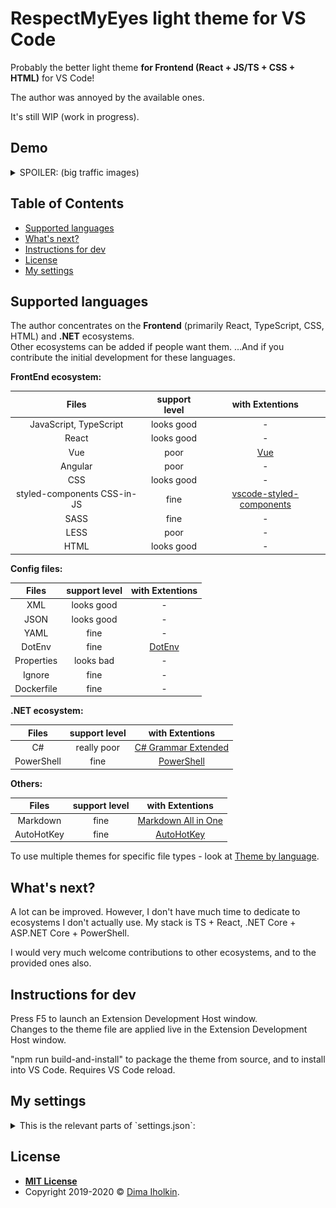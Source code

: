 # RespectMyEyes light theme for VS Code

Probably the better light theme **for Frontend (React + JS/TS + CSS + HTML)** for VS Code!  

The author was annoyed by the available ones.  

It's still WIP (work in progress).



## Demo

<details>
  <summary>SPOILER: (big traffic images)</summary>
  <br />
  HTML:  
  <img src="/readme/html.png" title="html screenshot" alt="html screenshot">
  <br />
  Credit for example code: 
  <a href="https://github.com/bradtraversy/modern_portfolio">Brad Traversy</a>
  <br />
  <br />
  CSS:  
  <img src="/readme/css.png" title="css screenshot" alt="css screenshot">
  <br />
  Credit for example code: 
  <a href="https://github.com/bradtraversy/modern_portfolio">Brad Traversy</a>
  <br />
  <br />
  JS:  
  <img src="/readme/js.png" title="js screenshot" alt="js screenshot">
  <br />
  Credit for example code: 
  <a href="https://github.com/bradtraversy/modern_portfolio">Brad Traversy</a>
  <br />
  <br />
  TS:  
  <img src="/readme/ts.png" title="ts screenshot" alt="ts screenshot">
</details>



## Table of Contents

  - [Supported languages](#supported-languages)
  - [What's next?](#whats-next)
  - [Instructions for dev](#instructions-for-dev)
  - [License](#license)
  - [My settings](#my-settings)



## Supported languages

The author concentrates on the **Frontend** (primarily React, TypeScript, CSS, HTML) and **.NET** ecosystems.  
Other ecosystems can be added if people want them.  ...And if you contribute the initial development for these languages.



**FrontEnd ecosystem:**
<table>
  <thead>
    <tr>
      <th align="center">Files</th>
      <th align="center">support level</th>
      <th align="center">with Extentions</th>
    </tr>
  </thead>
  <tbody>
    <tr>
      <td align="center">JavaScript, TypeScript</td>
      <td align="center">looks good</td>
      <td align="center">-</td>
    </tr>
    <tr>
      <td align="center">React</td>
      <td align="center">looks good</td>
      <td align="center">-</td>
    </tr>
    <tr>
      <td align="center">Vue</td>
      <td align="center">poor</td>
      <td align="center">
        <a href="vue">Vue</a>
      </td>
    </tr>
    <tr>
      <td align="center">Angular</td>
      <td align="center">poor</td>
      <td align="center">-</td>
    </tr>
    <tr>
      <td align="center">CSS</td>
      <td align="center">looks good</td>
      <td align="center">-</td>
    </tr>
    <tr>
      <td align="center">styled-components CSS-in-JS</td>
      <td align="center">fine</td>
      <td align="center">
        <a href="styled-components">vscode-styled-components</a>
      </td>
    </tr>
    <tr>
      <td align="center">SASS</td>
      <td align="center">fine</td>
      <td align="center">-</td>
    </tr>
    <tr>
      <td align="center">LESS</td>
      <td align="center">poor</td>
      <td align="center">-</td>
    </tr>
    <tr>
      <td align="center">HTML</td>
      <td align="center">looks good</td>
      <td align="center">-</td>
    </tr>
  </tbody>
</table>

[vue]: https://marketplace.visualstudio.com/items?itemName=jcbuisson.vue
[styled-components]: https://marketplace.visualstudio.com/items?itemName=jpoissonnier.vscode-styled-components



**Config files:**
<table>
  <thead>
    <tr>
      <th align="center">Files</th>
      <th align="center">support level</th>
      <th align="center">with Extentions</th>
    </tr>
  </thead>
  <tbody>
    <tr>
      <td align="center">XML</td>
      <td align="center">looks good</td>
      <td align="center">-</td>
    </tr>
    <tr>
      <td align="center">JSON</td>
      <td align="center">looks good</td>
      <td align="center">-</td>
    </tr>
    <tr>
      <td align="center">YAML</td>
      <td align="center">fine</td>
      <td align="center">-</td>
    </tr>
    <tr>
      <td align="center">DotEnv</td>
      <td align="center">fine</td>
      <td align="center">
        <a href="dotenv">DotEnv</a>
      </td>
    </tr>
    <tr>
      <td align="center">Properties</td>
      <td align="center">looks bad</td>
      <td align="center">-</td>
    </tr>
    <tr>
      <td align="center">Ignore</td>
      <td align="center">fine</td>
      <td align="center">-</td>
    </tr>
    <tr>
      <td align="center">Dockerfile</td>
      <td align="center">fine</td>
      <td align="center">-</td>
    </tr>
  </tbody>
</table>

[dotenv]: https://marketplace.visualstudio.com/items?itemName=mikestead.dotenv



**.NET ecosystem:**
<table>
  <thead>
    <tr>
      <th align="center">Files</th>
      <th align="center">support level</th>
      <th align="center">with Extentions</th>
    </tr>
  </thead>
  <tbody>
    <tr>
      <td align="center">C#</td>
      <td align="center">really poor</td>
      <td align="center">
        <a href="csharp">C# Grammar Extended</a>
      </td>
    </tr>
    <tr>
      <td align="center">PowerShell</td>
      <td align="center">fine</td>
      <td align="center">
        <a href="powershell">PowerShell</a>
      </td>
    </tr>
  </tbody>
</table>

[csharp]: https://marketplace.visualstudio.com/items?itemName=dannymcgee.csharp-grammar-extended
[powershell]: https://marketplace.visualstudio.com/items?itemName=ms-vscode.PowerShell



**Others:**
<table>
  <thead>
    <tr>
      <th align="center">Files</th>
      <th align="center">support level</th>
      <th align="center">with Extentions</th>
    </tr>
  </thead>
  <tbody>
    <tr>
      <td align="center">Markdown</td>
      <td align="center">fine</td>
      <td align="center">
        <a href="markdown">Markdown All in One</a>
      </td>
    </tr>
    <tr>
      <td align="center">AutoHotKey</td>
      <td align="center">fine</td>
      <td align="center">
        <a href="autohotkey">AutoHotKey</a>
      </td>
    </tr>
  </tbody>
</table>

[markdown]: https://marketplace.visualstudio.com/items?itemName=yzhang.markdown-all-in-one
[autohotkey]: https://marketplace.visualstudio.com/items?itemName=slevesque.vscode-autohotkey



To use multiple themes for specific file types - look at [Theme by language](https://marketplace.visualstudio.com/items?itemName=jsaulou.theme-by-language).



## What's next?

A lot can be improved. However, I don't have much time to dedicate to ecosystems I don't actually use. My stack is TS + React, .NET Core + ASP.NET Core + PowerShell.  

I would very much welcome contributions to other ecosystems, and to the provided ones also.



## Instructions for dev

Press F5 to launch an Extension Development Host window.  
Changes to the theme file are applied live in the Extension Development Host window.  

"npm run build-and-install" to package the theme from source, and to install into VS Code. Requires VS Code reload.



## My settings

<details>
  <summary>This is the relevant parts of `settings.json`:</summary>

  <br />

  ```json5
  {
      // UI Layout:
      "workbench.sideBar.location": "right",
      "workbench.activityBar.visible": true,
      "explorer.sortOrder": "default",
      "explorer.compactFolders": false,
      "window.zoomLevel": 0,
      "breadcrumbs.enabled": true,
      //
      //
      //
      // Editor UI:
      "editor.minimap.enabled": false,
      "editor.cursorSmoothCaretAnimation": true,
      "editor.renderWhitespace": "boundary",
      "editor.renderControlCharacters": false,
      "editor.renderIndentGuides": true,
      //
      //
      //
      // Font:
      "editor.fontFamily": "Fantasque Sans Mono",
      "editor.fontSize": 16,
      "editor.fontLigatures": true,
      "workbench.iconTheme": "vscode-icons",
      //
      //
      //
      // Show color for a code:   (Color-Highlight extension)
      "color-highlight.enable": true,
      "color-highlight.markerType": "dot-before",
      "color-highlight.markRuler": false,
      "editor.colorDecorators": false,
      //
      //
      //
      // Terminal window:
      "terminal.integrated.fontSize": 16,
      "terminal.integrated.cursorStyle": "underline",
      "terminal.integrated.cursorBlinking": true,
      //
      //
      //
      "files.associations": {
          ".stylelintrc": "json",
          ".stylelintignore": "ignore",
          ".eslintignore": "ignore",
          ".browserslistrc": "properties",
          ".prettierrc": "json"
      },
      //
      "workbench.colorTheme": "RespectMyEyes"
  }
  ```
</details>



## License

* **[MIT License](http://opensource.org/licenses/mit-license.php)**
* Copyright 2019-2020 © <a href="https://github.com/dima-iholkin" target="_blank">Dima Iholkin</a>.